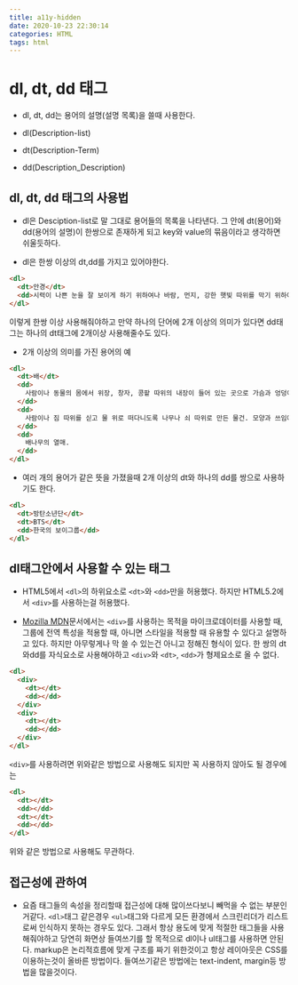 ```yaml
---
title: a11y-hidden
date: 2020-10-23 22:30:14
categories: HTML
tags: html
---
```


# dl, dt, dd 태그

- dl, dt, dd는 용어의 설명(설명 목록)을 쓸때 사용한다.

- dl(Description-list)
- dt(Description-Term)
- dd(Description_Description)

## dl, dt, dd 태그의 사용법

- dl은 Desciption-list로 말 그대로 용어들의 목록을 나타낸다. 그 안에 dt(용어)와 dd(용어의 설명)이 한쌍으로 존재하게 되고 key와 value의 묶음이라고 생각하면 쉬울듯하다.

- dl은 한쌍 이상의 dt,dd를 가지고 있어야한다.
```html
<dl>
  <dt>안경</dt>
  <dd>시력이 나쁜 눈을 잘 보이게 하기 위하여나 바람, 먼지, 강한 햇빛 따위를 막기 위하여 눈에 쓰는 물건.</dd>
</dl>
```
이렇게 한쌍 이상 사용해줘야하고 만약 하나의 단어에 2개 이상의 의미가 있다면 dd태그는 하나의 dt태그에 2개이상 사용해줄수도 있다.

- 2개 이상의 의미를 가진 용어의 예
```html
<dl>
  <dt>배</dt>
  <dd>
    사람이나 동물의 몸에서 위장, 창자, 콩팥 따위의 내장이 들어 있는 곳으로 가슴과 엉덩이 사이의 부위.
  </dd>
  <dd>
    사람이나 짐 따위를 싣고 물 위로 떠다니도록 나무나 쇠 따위로 만든 물건. 모양과 쓰임에 따라 보트, 나룻배, 기선(汽船), 군함(軍艦), 화물선, 여객선, 유조선 따위로 나눈다.
  </dd>
  <dd>
    배나무의 열매.
  </dd>
</dl>
```

- 여러 개의 용어가 같은 뜻을 가졌을때 2개 이상의 dt와 하나의 dd를 쌍으로 사용하기도 한다.
```html
<dl>
  <dt>방탄소년단</dt>
  <dt>BTS</dt>
  <dd>한국의 보이그룹</dd>
</dl>
```

## dl태그안에서 사용할 수 있는 태그
- HTML5에서 `<dl>`의 하위요소로 `<dt>`와 `<dd>`만을 허용했다. 하지만 HTML5.2에서 `<div>`를 사용하는걸 허용했다.

- [Mozilla MDN](https://developer.mozilla.org/ko/docs/Web/HTML/Element/dl)문서에서는 `<div>`를 사용하는 목적을 마이크로데이터를 사용할 때, 그룹에 전역 특성을 적용할 때, 아니면 스타일을 적용할 때 유용할 수 있다고 설명하고 있다.
하지만 아무렇게나 막 쓸 수 있는건 아니고 정해진 형식이 있다.
한 쌍의 dt와dd를 자식요소로 사용해야하고 `<div>`와 `<dt>`, `<dd>`가 형제요소로 올 수 없다.
```html
<dl>
  <div>
    <dt></dt>
    <dd></dd>
  </div>
  <div>
    <dt></dt>
    <dd></dd>
  </div>
</dl>
```
`<div>`를 사용하려면 위와같은 방법으로 사용해도 되지만 꼭 사용하지 않아도 될 경우에는
```html
<dl>
  <dt></dt>
  <dd></dd>
  <dt></dt>
  <dd></dd>
</dl>
```
위와 같은 방법으로 사용해도 무관하다.

## 접근성에 관하여
- 요즘 태그들의 속성을 정리할때 접근성에 대해 많이쓰다보니 빼먹을 수 없는 부분인거같다. `<dl>`태그 같은경우 `<ul>`태그와 다르게 모든 환경에서 스크린리더가 리스트로써 인식하지 못하는 경우도 있다.
그래서 항상 용도에 맞게 적절한 태그들을 사용해줘야하고 당연히 화면상 들여쓰기를 할 목적으로 dl이나 ul태그를 사용하면 안된다. markup은 논리적흐름에 맞게 구조를 짜기 위한것이고 항상 레이아웃은 CSS를 이용하는것이 올바른 방법이다. 들여쓰기같은 방법에는 text-indent, margin등 방법을 많을것이다.
